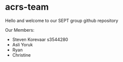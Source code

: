 # acrs-team
Hello and welcome to our SEPT group github repository

Our Members:
- Steven Korevaar   s3544280
- Asli Yoruk
- Ryan
- Christine
